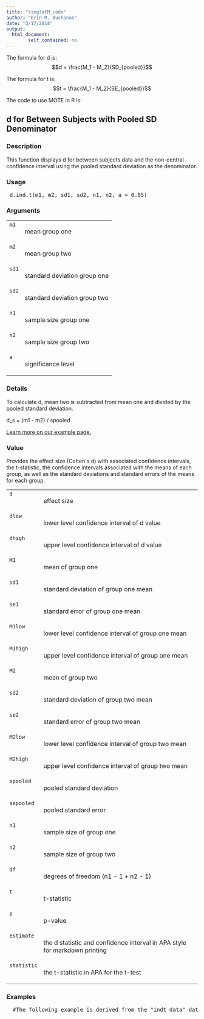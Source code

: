 ```yaml
---
title: "singletM_code"
author: "Erin M. Buchanan"
date: "3/17/2018"
output: 
  html_document:
        self_contained: no
---
```

 
The formula for d is: $$d = \frac{M_1 - M_2}{SD_{pooled}}$$
 
The formula for t is: $$t = \frac{M_1 - M_2}{SE_{pooled}}$$
 
The code to use MOTE in R is: 
 

 
<h2>d for Between Subjects with Pooled SD Denominator</h2>  <h3>Description</h3>  <p>This function displays d for between subjects data and the non-central confidence interval using the pooled standard deviation as the denominator. </p>   <h3>Usage</h3>  <pre> d.ind.t(m1, m2, sd1, sd2, n1, n2, a = 0.05) </pre>   <h3>Arguments</h3>  <table summary="R argblock"> <tr valign="top"><td><code>m1</code></td> <td> <p>mean group one</p> </td></tr> <tr valign="top"><td><code>m2</code></td> <td> <p>mean group two</p> </td></tr> <tr valign="top"><td><code>sd1</code></td> <td> <p>standard deviation group one</p> </td></tr> <tr valign="top"><td><code>sd2</code></td> <td> <p>standard deviation group two</p> </td></tr> <tr valign="top"><td><code>n1</code></td> <td> <p>sample size group one</p> </td></tr> <tr valign="top"><td><code>n2</code></td> <td> <p>sample size group two</p> </td></tr> <tr valign="top"><td><code>a</code></td> <td> <p>significance level</p> </td></tr> </table>   <h3>Details</h3>  <p>To calculate d, mean two is subtracted from mean one and divided by the pooled standard deviation. </p> <p>d_s = (m1 - m2) / spooled </p> <p><a href="https://www.aggieerin.com/shiny-server/tests/indtm.html">Learn more on our example page.</a> </p>   <h3>Value</h3>  <p>Provides the effect size (Cohen's d) with associated confidence intervals, the t-statistic, the confidence intervals associated with the means of each group, as well as the standard deviations and standard errors of the means for each group. </p> <table summary="R valueblock"> <tr valign="top"><td><code>d</code></td> <td> <p>effect size</p> </td></tr> <tr valign="top"><td><code>dlow</code></td> <td> <p>lower level confidence interval of d value</p> </td></tr> <tr valign="top"><td><code>dhigh</code></td> <td> <p>upper level confidence interval of d value</p> </td></tr> <tr valign="top"><td><code>M1</code></td> <td> <p>mean of group one</p> </td></tr> <tr valign="top"><td><code>sd1</code></td> <td> <p>standard deviation of group one mean</p> </td></tr> <tr valign="top"><td><code>se1</code></td> <td> <p>standard error of group one mean</p> </td></tr> <tr valign="top"><td><code>M1low</code></td> <td> <p>lower level confidence interval of group one mean</p> </td></tr> <tr valign="top"><td><code>M1high</code></td> <td> <p>upper level confidence interval of group one mean</p> </td></tr> <tr valign="top"><td><code>M2</code></td> <td> <p>mean of group two</p> </td></tr> <tr valign="top"><td><code>sd2</code></td> <td> <p>standard deviation of group two mean</p> </td></tr> <tr valign="top"><td><code>se2</code></td> <td> <p>standard error of group two mean</p> </td></tr> <tr valign="top"><td><code>M2low</code></td> <td> <p>lower level confidence interval of group two mean</p> </td></tr> <tr valign="top"><td><code>M2high</code></td> <td> <p>upper level confidence interval of group two mean</p> </td></tr> <tr valign="top"><td><code>spooled</code></td> <td> <p>pooled standard deviation</p> </td></tr> <tr valign="top"><td><code>sepooled</code></td> <td> <p>pooled standard error</p> </td></tr> <tr valign="top"><td><code>n1</code></td> <td> <p>sample size of group one</p> </td></tr> <tr valign="top"><td><code>n2</code></td> <td> <p>sample size of group two</p> </td></tr> <tr valign="top"><td><code>df</code></td> <td> <p>degrees of freedom (n1 - 1 + n2 - 1)</p> </td></tr> <tr valign="top"><td><code>t</code></td> <td> <p>t-statistic</p> </td></tr> <tr valign="top"><td><code>p</code></td> <td> <p>p-value</p> </td></tr> <tr valign="top"><td><code>estimate</code></td> <td> <p>the d statistic and confidence interval in APA style for markdown printing</p> </td></tr> <tr valign="top"><td><code>statistic</code></td> <td> <p>the t-statistic in APA for the t-test</p> </td></tr> </table>   <h3>Examples</h3>  <pre>  #The following example is derived from the "indt_data" dataset, included #in the MOTE library.  #A forensic psychologist conducted a study to examine whether #being hypnotized during recall affects how well a witness #can remember facts about an event. Eight participants #watched a short film of a mock robbery, after which #each participant was questioned about what he or she had #seen. The four participants in the experimental group #were questioned while they were hypnotized. The four #participants in the control group recieved the same #questioning without hypnosis.      t.test(correctq ~ group, data = indt_data)  #You can type in the numbers directly, or refer to the dataset, #as shown below.      d.ind.t(m1 = 17.75, m2 = 23, sd1 = 3.30,            sd2 = 2.16, n1 = 4, n2 = 4, a = .05)      d.ind.t(17.75, 23, 3.30, 2.16, 4, 4, .05)      d.ind.t(mean(indt_data$correctq[indt_data$group == 1]),             mean(indt_data$correctq[indt_data$group == 2]),             sd(indt_data$correctq[indt_data$group == 1]),             sd(indt_data$correctq[indt_data$group == 2]),             length(indt_data$correctq[indt_data$group == 1]),             length(indt_data$correctq[indt_data$group == 2]),             .05)  #Contrary to the hypothesized result, the group that underwent hypnosis were #significantly less accurate while reporting facts than the control group #with a large effect size, t(6) = -2.66, p = .038, d_s = 1.88.  </pre>   </body></html> 
